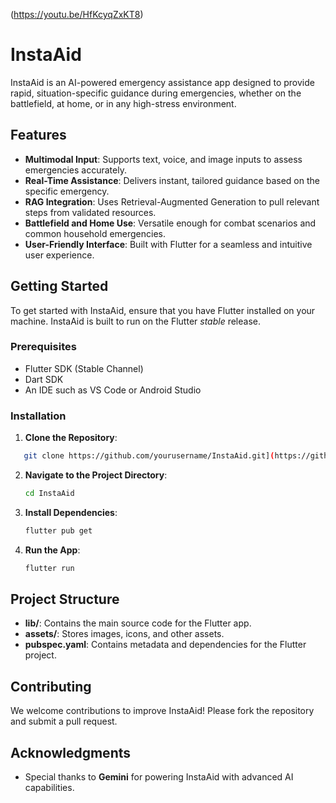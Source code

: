 (https://youtu.be/HfKcyqZxKT8)
# InstaAid

InstaAid is an AI-powered emergency assistance app designed to provide rapid, situation-specific guidance during emergencies, whether on the battlefield, at home, or in any high-stress environment.

## Features

- **Multimodal Input**: Supports text, voice, and image inputs to assess emergencies accurately.
- **Real-Time Assistance**: Delivers instant, tailored guidance based on the specific emergency.
- **RAG Integration**: Uses Retrieval-Augmented Generation to pull relevant steps from validated resources.
- **Battlefield and Home Use**: Versatile enough for combat scenarios and common household emergencies.
- **User-Friendly Interface**: Built with Flutter for a seamless and intuitive user experience.

## Getting Started

To get started with InstaAid, ensure that you have Flutter installed on your machine. InstaAid is built to run on the Flutter _stable_ release.

### Prerequisites

- Flutter SDK (Stable Channel)
- Dart SDK
- An IDE such as VS Code or Android Studio

### Installation

1. **Clone the Repository**:
```bash
   git clone https://github.com/yourusername/InstaAid.git](https://github.com/Luo-Innovation-Lab/InstaAid.git
   ```
2. **Navigate to the Project Directory**:
   ```bash
   cd InstaAid
   ```
3. **Install Dependencies**:
   ```bash
   flutter pub get
   ```
4. **Run the App**:
   ```bash
   flutter run
   ```

## Project Structure

- **lib/**: Contains the main source code for the Flutter app.
- **assets/**: Stores images, icons, and other assets.
- **pubspec.yaml**: Contains metadata and dependencies for the Flutter project.

## Contributing

We welcome contributions to improve InstaAid! Please fork the repository and submit a pull request.


## Acknowledgments

- Special thanks to **Gemini** for powering InstaAid with advanced AI capabilities.
